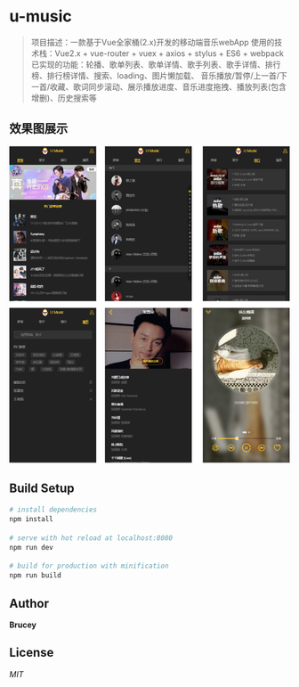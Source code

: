 # u-music

> 项目描述：一款基于Vue全家桶(2.x)开发的移动端音乐webApp
> 使用的技术栈：Vue2.x + vue-router + vuex + axios + stylus + ES6 + webpack
> 已实现的功能：轮播、歌单列表、歌单详情、歌手列表、歌手详情、排行榜、排行榜详情、搜索、loading、图片懒加载、 音乐播放/暂停/上一首/下一首/收藏、歌词同步滚动、展示播放进度、音乐进度拖拽、播放列表(包含增删)、历史搜索等

## 效果图展示

![image](https://github.com/bruceway17/u-music/blob/master/static/2017-11-26_all.png)

## Build Setup

``` bash
# install dependencies
npm install

# serve with hot reload at localhost:8080
npm run dev

# build for production with minification
npm run build
```

## Author

**Brucey**

## License

*MIT*